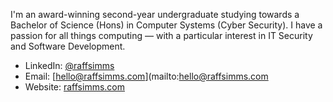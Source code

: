 I'm an award-winning second-year undergraduate studying towards a Bachelor of Science (Hons) in Computer Systems (Cyber Security). I have a passion for all things computing — with a particular interest in IT Security and Software Development.

- LinkedIn: [@raffsimms](https://www.linkedin.com/in/raffsimms/)
- Email: [hello@raffsimms.com](mailto:hello@raffsimms.com
- Website: [raffsimms.com](https://raffsimms.com/)
